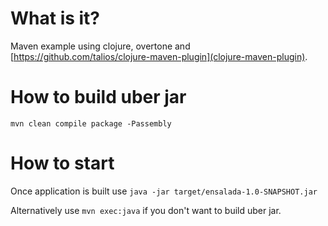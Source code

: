 
# What is it?

Maven example using clojure, overtone and [https://github.com/talios/clojure-maven-plugin](clojure-maven-plugin).

# How to build uber jar

```
mvn clean compile package -Passembly
```

# How to start

Once application is built use ``java -jar target/ensalada-1.0-SNAPSHOT.jar``

Alternatively use ``mvn exec:java`` if you don't want to build uber jar.
